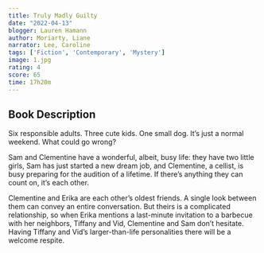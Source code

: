 ```yaml
---
title: Truly Madly Guilty
date: "2022-04-13"
blogger: Lauren Hamann
author: Moriarty, Liane
narrator: Lee, Caroline
tags: ['Fiction', 'Contemporary', 'Mystery']
image: 1.jpg
rating: 4
score: 65
time: 17h20m
---
```



## Book Description

Six responsible adults. Three cute kids. One small dog. It’s just a normal weekend. What could go wrong?

Sam and Clementine have a wonderful, albeit, busy life: they have two little girls, Sam has just started a new dream job, and Clementine, a cellist, is busy preparing for the audition of a lifetime. If there’s anything they can count on, it’s each other.

Clementine and Erika are each other’s oldest friends. A single look between them can convey an entire conversation. But theirs is a complicated relationship, so when Erika mentions a last-minute invitation to a barbecue with her neighbors, Tiffany and Vid, Clementine and Sam don’t hesitate. Having Tiffany and Vid’s larger-than-life personalities there will be a welcome respite.
